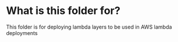 # What is this folder for?

This folder is for deploying lambda layers to be used in AWS lambda deployments

